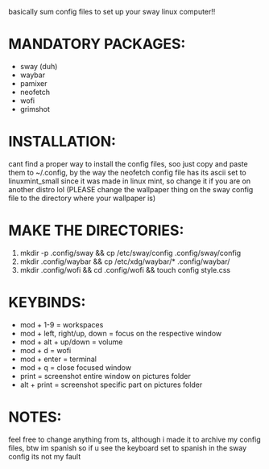 basically sum config files to set up your sway linux computer!!

# MANDATORY PACKAGES:
- sway (duh)
- waybar
- pamixer
- neofetch
- wofi
- grimshot

# INSTALLATION:
cant find a proper way to install the config files, soo just copy and paste them to ~/.config, by the way the neofetch config file has its ascii set to linuxmint_small since it was made in linux mint, so change it if you are on another distro lol (PLEASE change the wallpaper thing on the sway config file to the directory where your wallpaper is)

# MAKE THE DIRECTORIES:
1. mkdir -p .config/sway && cp /etc/sway/config .config/sway/config
2. mkdir .config/waybar && cp /etc/xdg/waybar/* .config/waybar/
3. mkdir .config/wofi && cd .config/wofi && touch config style.css

# KEYBINDS:
- mod + 1-9 = workspaces
- mod + left, right/up, down = focus on the respective window
- mod + alt + up/down = volume
- mod + d = wofi
- mod + enter = terminal
- mod + q = close focused window
- print = screenshot entire window on pictures folder
- alt + print = screenshot specific part on pictures folder

# NOTES:
feel free to change anything from ts, although i made it to archive my config files, btw im spanish so if u see the keyboard set to spanish in the sway config its not my fault
